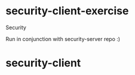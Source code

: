 # security-client-exercise
Security

Run in conjunction with security-server repo :)

# security-client
